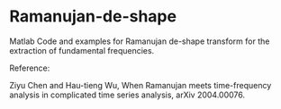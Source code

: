 # Ramanujan-de-shape
Matlab Code and examples for Ramanujan de-shape transform for the extraction of fundamental frequencies.

Reference:

Ziyu Chen and Hau-tieng Wu, When Ramanujan meets time-frequency analysis in complicated time series analysis, arXiv 2004.00076.
